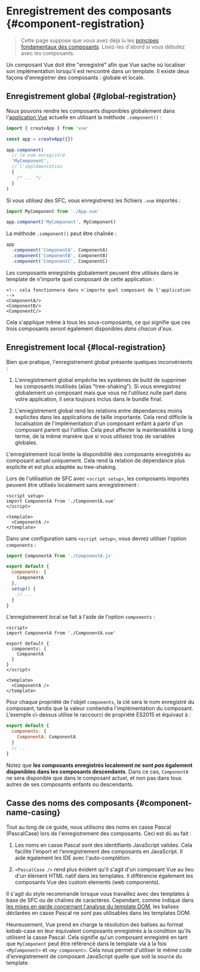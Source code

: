# Enregistrement des composants {#component-registration}

> Cette page suppose que vous avez déjà lu les [principes fondamentaux des composants](/guide/essentials/component-basics). Lisez-les d'abord si vous débutez avec les composants.

<VueSchoolLink href="https://vueschool.io/lessons/vue-3-global-vs-local-vue-components" title="Cours gratuit sur l'enregistrement des composantsn Vue.js"/>

Un composant Vue doit être "enregistré" afin que Vue sache où localiser son implémentation lorsqu'il est rencontré dans un template. Il existe deux façons d'enregistrer des composants : globale et locale.

## Enregistrement global {#global-registration}

Nous pouvons rendre les composants disponibles globalement dans l'[application Vue](/guide/essentials/application) actuelle en utilisant la méthode `.component()` :

```js
import { createApp } from 'vue'

const app = createApp({})

app.component(
  // le nom enregistré
  'MyComponent',
  // l'implémentation
  {
    /* ... */
  }
)
```

Si vous utilisez des SFC, vous enregistrerez les fichiers `.vue` importés :

```js
import MyComponent from './App.vue'

app.component('MyComponent', MyComponent)
```

La méthode `.component()` peut être chaînée :

```js
app
  .component('ComponentA', ComponentA)
  .component('ComponentB', ComponentB)
  .component('ComponentC', ComponentC)
```

Les composants enregistrés globalement peuvent être utilisés dans le template de n'importe quel composant de cette application :

```vue-html
<!-- cela fonctionnera dans n'importe quel composant de l'application -->
<ComponentA/>
<ComponentB/>
<ComponentC/>
```

Cela s'applique même à tous les sous-composants, ce qui signifie que ces trois composants seront également disponibles _dans chacun d'eux_.

## Enregistrement local {#local-registration}

Bien que pratique, l'enregistrement global présente quelques inconvénients :

1. L'enregistrement global empêche les systèmes de build de supprimer les composants inutilisés (alias "tree-shaking"). Si vous enregistrez globalement un composant mais que vous ne l'utilisez nulle part dans votre application, il sera toujours inclus dans le bundle final.

2. L'enregistrement global rend les relations entre dépendances moins explicites dans les applications de taille importante. Cela rend difficile la localisation de l'implémentation d'un composant enfant à partir d'un composant parent qui l'utilise. Cela peut affecter la maintenabilité à long terme, de la même manière que si vous utilisiez trop de variables globales.

L'enregistrement local limite la disponibilité des composants enregistrés au composant actuel uniquement. Cela rend la relation de dépendance plus explicite et est plus adaptée au tree-shaking.

<div class="composition-api">

Lors de l'utilisation de SFC avec `<script setup>`, les composants importés peuvent être utilisés localement sans enregistrement :

```vue
<script setup>
import ComponentA from './ComponentA.vue'
</script>

<template>
  <ComponentA />
</template>
```

Dans une configuration sans `<script setup>`, vous devrez utiliser l'option `components` :

```js
import ComponentA from './ComponentA.js'

export default {
  components: {
    ComponentA
  },
  setup() {
    // ...
  }
}
```

</div>
<div class="options-api">

L'enregistrement local se fait à l'aide de l'option `components` :

```vue
<script>
import ComponentA from './ComponentA.vue'

export default {
  components: {
    ComponentA
  }
}
</script>

<template>
  <ComponentA />
</template>
```

</div>

Pour chaque propriété de l'objet `components`, la clé sera le nom enregistré du composant, tandis que la valeur contiendra l'implémentation du composant. L'exemple ci-dessus utilise le raccourci de propriété ES2015 et équivaut à :

```js
export default {
  components: {
    ComponentA: ComponentA
  }
  // ...
}
```

Notez que **les composants enregistrés localement _ne_ sont _pas_ également disponibles dans les composants descendants**. Dans ce cas, `ComponentA` ne sera disponible que dans le composant actuel, et non pas dans tous autres de ses composants enfants ou descendants.

## Casse des noms des composants {#component-name-casing}

Tout au long de ce guide, nous utilisons des noms en casse Pascal (PascalCase) lors de l'enregistrement des composants. Ceci est dû au fait :

1. Les noms en casse Pascal sont des identifiants JavaScript valides. Cela facilite l'import et l'enregistrement des composants en JavaScript. Il aide également les IDE avec l'auto-complétion.

2. `<PascalCase />` rend plus évident qu'il s'agit d'un composant Vue au lieu d'un élément HTML natif dans les templates. Il différencie également les composants Vue des custom elements (web components).

Il s'agit du style recommandé lorsque vous travaillez avec des templates à base de SFC ou de chaînes de caractères. Cependant, comme indiqué dans [les mises en garde concernant l'analyse du template DOM](/guide/essentials/component-basics#in-dom-template-parsing-caveats), les balises déclarées en casse Pascal ne sont pas utilisables dans les templates DOM.

Heureusement, Vue prend en charge la résolution des balises au format kebab-case en leur équivalent composants enregistrés à la condition qu'ils utilisent la casse Pascal. Cela signifie qu'un composant enregistré en tant que `MyComponent` peut être référencé dans le template via à la fois `<MyComponent>` et `<my-component>`. Cela nous permet d'utiliser le même code d'enregistrement de composant JavaScript quelle que soit la source du template.
